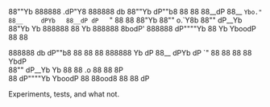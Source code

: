 88""Yb 888888 .dP"Y8 888888    db    88""Yb  dP""b8 88  88 
88__dP 88__   `Ybo." 88__     dPYb   88__dP dP   `" 88  88 
88"Yb  88""   o.`Y8b 88""    dP__Yb  88"Yb  Yb      888888 
88  Yb 888888 8bodP' 888888 dP""""Yb 88  Yb  YboodP 88  88

888888    db     dP""b8 88 88     88 888888 Yb  dP 
88__     dPYb   dP   `" 88 88     88   88    YbdP  
88""    dP__Yb  Yb      88 88  .o 88   88     8P   
88     dP""""Yb  YboodP 88 88ood8 88   88    dP    

Experiments, tests, and what not.